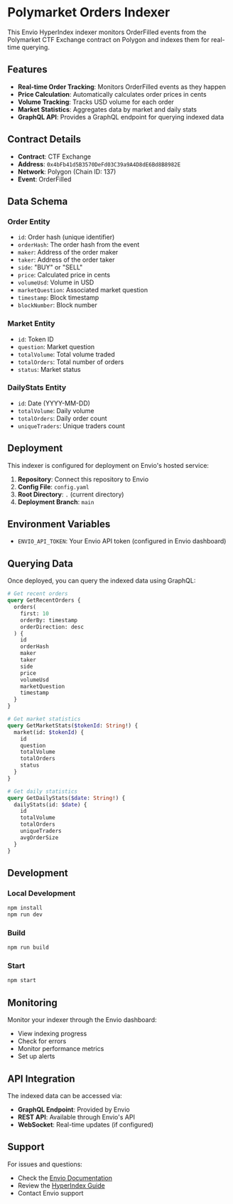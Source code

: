 # Polymarket Orders Indexer

This Envio HyperIndex indexer monitors OrderFilled events from the Polymarket CTF Exchange contract on Polygon and indexes them for real-time querying.

## Features

- **Real-time Order Tracking**: Monitors OrderFilled events as they happen
- **Price Calculation**: Automatically calculates order prices in cents
- **Volume Tracking**: Tracks USD volume for each order
- **Market Statistics**: Aggregates data by market and daily stats
- **GraphQL API**: Provides a GraphQL endpoint for querying indexed data

## Contract Details

- **Contract**: CTF Exchange
- **Address**: `0x4bFb41d5B3570DeFd03C39a9A4D8dE6Bd8B8982E`
- **Network**: Polygon (Chain ID: 137)
- **Event**: OrderFilled

## Data Schema

### Order Entity
- `id`: Order hash (unique identifier)
- `orderHash`: The order hash from the event
- `maker`: Address of the order maker
- `taker`: Address of the order taker
- `side`: "BUY" or "SELL"
- `price`: Calculated price in cents
- `volumeUsd`: Volume in USD
- `marketQuestion`: Associated market question
- `timestamp`: Block timestamp
- `blockNumber`: Block number

### Market Entity
- `id`: Token ID
- `question`: Market question
- `totalVolume`: Total volume traded
- `totalOrders`: Total number of orders
- `status`: Market status

### DailyStats Entity
- `id`: Date (YYYY-MM-DD)
- `totalVolume`: Daily volume
- `totalOrders`: Daily order count
- `uniqueTraders`: Unique traders count

## Deployment

This indexer is configured for deployment on Envio's hosted service:

1. **Repository**: Connect this repository to Envio
2. **Config File**: `config.yaml`
3. **Root Directory**: `.` (current directory)
4. **Deployment Branch**: `main`

## Environment Variables

- `ENVIO_API_TOKEN`: Your Envio API token (configured in Envio dashboard)

## Querying Data

Once deployed, you can query the indexed data using GraphQL:

```graphql
# Get recent orders
query GetRecentOrders {
  orders(
    first: 10
    orderBy: timestamp
    orderDirection: desc
  ) {
    id
    orderHash
    maker
    taker
    side
    price
    volumeUsd
    marketQuestion
    timestamp
  }
}

# Get market statistics
query GetMarketStats($tokenId: String!) {
  market(id: $tokenId) {
    id
    question
    totalVolume
    totalOrders
    status
  }
}

# Get daily statistics
query GetDailyStats($date: String!) {
  dailyStats(id: $date) {
    id
    totalVolume
    totalOrders
    uniqueTraders
    avgOrderSize
  }
}
```

## Development

### Local Development
```bash
npm install
npm run dev
```

### Build
```bash
npm run build
```

### Start
```bash
npm start
```

## Monitoring

Monitor your indexer through the Envio dashboard:
- View indexing progress
- Check for errors
- Monitor performance metrics
- Set up alerts

## API Integration

The indexed data can be accessed via:
- **GraphQL Endpoint**: Provided by Envio
- **REST API**: Available through Envio's API
- **WebSocket**: Real-time updates (if configured)

## Support

For issues and questions:
- Check the [Envio Documentation](https://docs.envio.dev)
- Review the [HyperIndex Guide](https://docs.envio.dev/docs/HyperIndex/hosted-service-deployment)
- Contact Envio support
